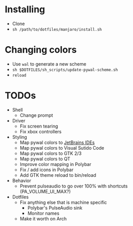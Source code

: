 # Installing

- Clone
- `sh /path/to/dotfiles/manjaro/install.sh`

# Changing colors

- Use `wal` to generate a new scheme
- `sh $DOTFILES/sh_scripts/update-pywal-scheme.sh`
- `reload`

# TODOs

- Shell
    - Change prompt
- Driver
    - Fix screen tearing
    - Fix xbox controllers
- Styling
    - Map pywal colors to [JetBrains IDEs](https://github.com/0x6C38/intellijPywal)
    - Map pywal colors to Visual Sutido Code
    - Map pywal colors to GTK 2/3
    - Map pywal colors to QT
    - Improve color mapping in Polybar
    - Fix / add icons in Polybar
    - Add GTK theme reload to bin/reload
- Behavior
    - Prevent pulseaudio to go over 100% with shortcuts (PA_VOLUME_UI_MAX?)
- Dotfiles
    - Fix anything else that is machine specific
        - Polybar's PulseAudio sink
        - Monitor names
    - Make it worth on Arch